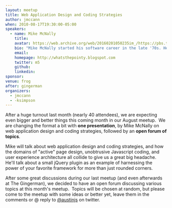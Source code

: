 ```yaml
---
layout: meetup
title: Web Application Design and Coding Strategies
author: jmccann
when: 2010-08-17T19:30:00-05:00
speakers:
  - name: Mike McNally
    title:
    avatar: https://web.archive.org/web/20160201050235im_/https://pbs.twimg.com/profile_images/62678113/jenkins_bigger.jpg
    bio: "Mike McNally started his software career in the late '70s. He's done a little of almost everything along the way: COBOL, image processing, real-time control systems, system software, multimedia, distributed system management, and financial web applications. Mike survived a couple of Austin corporate acquisitions before packing up his office knick-knacks and web app experience for a new startup, Tango Health."
    email:
    homepage: http://whatsthepointy.blogspot.com
    twitter: m5
    github:
    linkedin:
sponsor:
venue: frog
after: gingerman
organizers:
  - jmccann
  - -ksimpson
---
```


After a huge turnout last month (nearly 40 attendees), we are expecting even bigger and better things this coming month in our August meetup.  We are changing the format a bit with **one presentation**, by Mike McNally on web application design and coding strategies, followed by an **open forum of topics**.

Mike will talk about web application design and coding strategies, and how the domains of "active" page design, unobtrusive Javascript coding, and user experience architecture all collide to give us a great big headache. He'll talk about a small jQuery plugin as an example of harnessing the power of your favorite framework for more than just rounded corners.

After some great discussions during our last meetup (and even afterwards at The Gingerman), we decided to have an open forum discussing various topics at this month's meetup.  Topics will be chosen at random, but please come to the meetup with some ideas or better yet, leave them in the comments or @ reply to [@austinjs][2] on twitter.

[2]: http://twitter.com/austinjs
